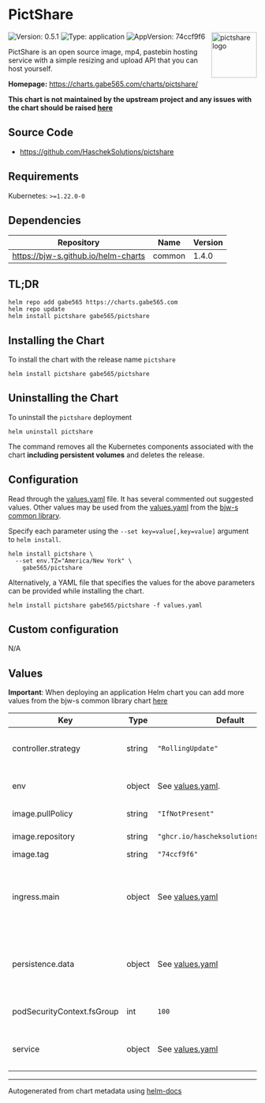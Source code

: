 # PictShare

<img src="https://raw.githubusercontent.com/gabe565/charts/main/charts/pictshare/icon.svg" align="right" width="92" alt="pictshare logo">

![Version: 0.5.1](https://img.shields.io/badge/Version-0.5.1-informational?style=flat)
![Type: application](https://img.shields.io/badge/Type-application-informational?style=flat)
![AppVersion: 74ccf9f6](https://img.shields.io/badge/AppVersion-74ccf9f6-informational?style=flat)

PictShare is an open source image, mp4, pastebin hosting service with a simple resizing and upload API that you can host yourself.

**Homepage:** <https://charts.gabe565.com/charts/pictshare/>

**This chart is not maintained by the upstream project and any issues with the chart should be raised
[here](https://github.com/gabe565/charts/issues/new?assignees=gabe565&labels=bug&template=bug_report.yaml&name=pictshare&version=0.5.1)**

## Source Code

* <https://github.com/HaschekSolutions/pictshare>

## Requirements

Kubernetes: `>=1.22.0-0`

## Dependencies

| Repository | Name | Version |
|------------|------|---------|
| <https://bjw-s.github.io/helm-charts> | common | 1.4.0 |

## TL;DR

```console
helm repo add gabe565 https://charts.gabe565.com
helm repo update
helm install pictshare gabe565/pictshare
```

## Installing the Chart

To install the chart with the release name `pictshare`

```console
helm install pictshare gabe565/pictshare
```

## Uninstalling the Chart

To uninstall the `pictshare` deployment

```console
helm uninstall pictshare
```

The command removes all the Kubernetes components associated with the chart **including persistent volumes** and deletes the release.

## Configuration

Read through the [values.yaml](./values.yaml) file. It has several commented out suggested values.
Other values may be used from the [values.yaml](https://github.com/bjw-s/helm-charts/tree/main/charts/library/common/values.yaml) from the [bjw-s common library](https://github.com/bjw-s/helm-charts/tree/main/charts/library/common).

Specify each parameter using the `--set key=value[,key=value]` argument to `helm install`.

```console
helm install pictshare \
  --set env.TZ="America/New York" \
    gabe565/pictshare
```

Alternatively, a YAML file that specifies the values for the above parameters can be provided while installing the chart.

```console
helm install pictshare gabe565/pictshare -f values.yaml
```

## Custom configuration

N/A

## Values

**Important**: When deploying an application Helm chart you can add more values from the bjw-s common library chart [here](https://github.com/bjw-s/helm-charts/tree/main/charts/library/common)

| Key | Type | Default | Description |
|-----|------|---------|-------------|
| controller.strategy | string | `"RollingUpdate"` | Set the controller upgrade strategy |
| env | object | See [values.yaml](./values.yaml). | environment variables. [[ref]](https://github.com/HaschekSolutions/pictshare/blob/master/rtfm/CONFIG.md) |
| image.pullPolicy | string | `"IfNotPresent"` | image pull policy |
| image.repository | string | `"ghcr.io/hascheksolutions/pictshare"` | image repository |
| image.tag | string | `"74ccf9f6"` | image tag |
| ingress.main | object | See [values.yaml](./values.yaml) | Enable and configure ingress settings for the chart under this key. |
| persistence.data | object | See [values.yaml](./values.yaml) | Configure persistence settings for the chart under this key. |
| podSecurityContext.fsGroup | int | `100` | Volume group permissions |
| service | object | See [values.yaml](./values.yaml) | Configures service settings for the chart. |

---
Autogenerated from chart metadata using [helm-docs](https://github.com/norwoodj/helm-docs)
